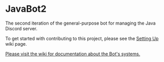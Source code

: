 # JavaBot2
The second iteration of the general-purpose bot for managing the Java Discord server.

To get started with contributing to this project, please see the [Setting Up](https://github.com/Java-Discord/JavaBot2/wiki/Setting-Up) wiki page.

[Please visit the wiki for documentation about the Bot's systems.](https://github.com/Java-Discord/JavaBot2/wiki)
